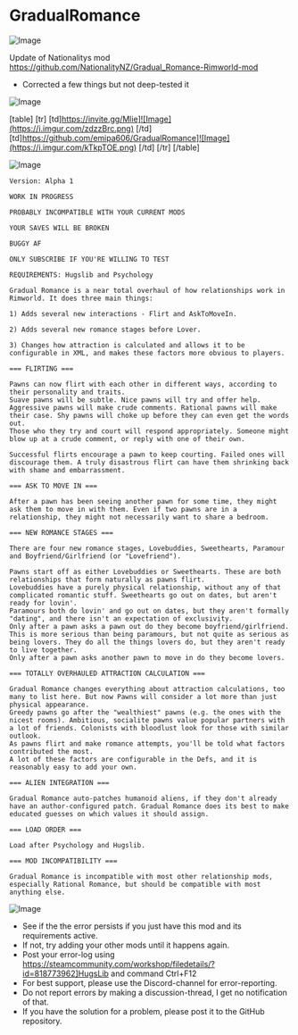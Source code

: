 # GradualRomance

![Image](https://i.imgur.com/WAEzk68.png)

Update of Nationalitys mod
https://github.com/NationalityNZ/Gradual_Romance-Rimworld-mod

- Corrected a few things but not deep-tested it

![Image](https://i.imgur.com/7Gzt3Rg.png)


[table]
    [tr]
        [td]https://invite.gg/Mlie]![Image](https://i.imgur.com/zdzzBrc.png)
[/td]
        [td]https://github.com/emipa606/GradualRomance]![Image](https://i.imgur.com/kTkpTOE.png)
[/td]
    [/tr]
[/table]
	
![Image](https://i.imgur.com/NOW7jU1.png)

    Version: Alpha 1

    WORK IN PROGRESS

    PROBABLY INCOMPATIBLE WITH YOUR CURRENT MODS

    YOUR SAVES WILL BE BROKEN

    BUGGY AF

    ONLY SUBSCRIBE IF YOU'RE WILLING TO TEST

    REQUIREMENTS: Hugslib and Psychology

    Gradual Romance is a near total overhaul of how relationships work in Rimworld. It does three main things:

    1) Adds several new interactions - Flirt and AskToMoveIn.

    2) Adds several new romance stages before Lover.

    3) Changes how attraction is calculated and allows it to be configurable in XML, and makes these factors more obvious to players.

    === FLIRTING ===
    
    Pawns can now flirt with each other in different ways, according to their personality and traits.
    Suave pawns will be subtle. Nice pawns will try and offer help. Aggressive pawns will make crude comments. Rational pawns will make their case. Shy pawns will choke up before they can even get the words out.
    Those who they try and court will respond appropriately. Someone might blow up at a crude comment, or reply with one of their own.
    
    Successful flirts encourage a pawn to keep courting. Failed ones will discourage them. A truly disastrous flirt can have them shrinking back with shame and embarrassment.
    
    === ASK TO MOVE IN ===
    
    After a pawn has been seeing another pawn for some time, they might ask them to move in with them. Even if two pawns are in a relationship, they might not necessarily want to share a bedroom.
    
    === NEW ROMANCE STAGES ===

    There are four new romance stages, Lovebuddies, Sweethearts, Paramour and Boyfriend/Girlfriend (or "Lovefriend").

    Pawns start off as either Lovebuddies or Sweethearts. These are both relationships that form naturally as pawns flirt.
    Lovebuddies have a purely physical relationship, without any of that complicated romantic stuff. Sweethearts go out on dates, but aren't ready for lovin'.
    Paramours both do lovin' and go out on dates, but they aren't formally "dating", and there isn't an expectation of exclusivity.
    Only after a pawn asks a pawn out do they become boyfriend/girlfriend. This is more serious than being paramours, but not quite as serious as being lovers. They do all the things lovers do, but they aren't ready to live together.
    Only after a pawn asks another pawn to move in do they become lovers.
    
    === TOTALLY OVERHAULED ATTRACTION CALCULATION ===
    
    Gradual Romance changes everything about attraction calculations, too many to list here. But now Pawns will consider a lot more than just physical appearance.
    Greedy pawns go after the "wealthiest" pawns (e.g. the ones with the nicest rooms). Ambitious, socialite pawns value popular partners with a lot of friends. Colonists with bloodlust look for those with similar outlook.
    As pawns flirt and make romance attempts, you'll be told what factors contributed the most.
    A lot of these factors are configurable in the Defs, and it is reasonably easy to add your own.
    
    === ALIEN INTEGRATION ===
    
    Gradual Romance auto-patches humanoid aliens, if they don't already have an author-configured patch. Gradual Romance does its best to make educated guesses on which values it should assign.
    
    === LOAD ORDER ===
    
    Load after Psychology and Hugslib.
    
    === MOD INCOMPATIBILITY ===
    
    Gradual Romance is incompatible with most other relationship mods, especially Rational Romance, but should be compatible with most anything else.
   

![Image](https://i.imgur.com/Rs6T6cr.png)



-  See if the the error persists if you just have this mod and its requirements active.
-  If not, try adding your other mods until it happens again.
-  Post your error-log using https://steamcommunity.com/workshop/filedetails/?id=818773962]HugsLib and command Ctrl+F12
-  For best support, please use the Discord-channel for error-reporting.
-  Do not report errors by making a discussion-thread, I get no notification of that.
-  If you have the solution for a problem, please post it to the GitHub repository.



